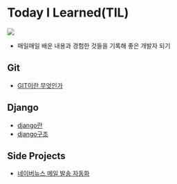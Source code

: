 # Today I Learned(TIL)

<a href="https://velog.io/@qowhdgn"><img src="https://img.shields.io/badge/blog-https://velog.io/@qowhdgn-green.svg"/></a>

* 매일매일 배운 내용과 경험한 것들을 기록해 좋은 개발자 되기

## Git
* [GIT이란 무엇인가](https://github.com/francisBae/TIL/blob/master/git/GIT이란%20무엇인가.md)

## Django
* [django란](https://github.com/francisBae/TIL/blob/master/django/django란.md)
* [django구조](https://github.com/francisBae/TIL/blob/master/django/django구조.md)

## Side Projects
* [네이버뉴스 메일 발송 자동화](https://github.com/francisBae/proj_webcrawler)
